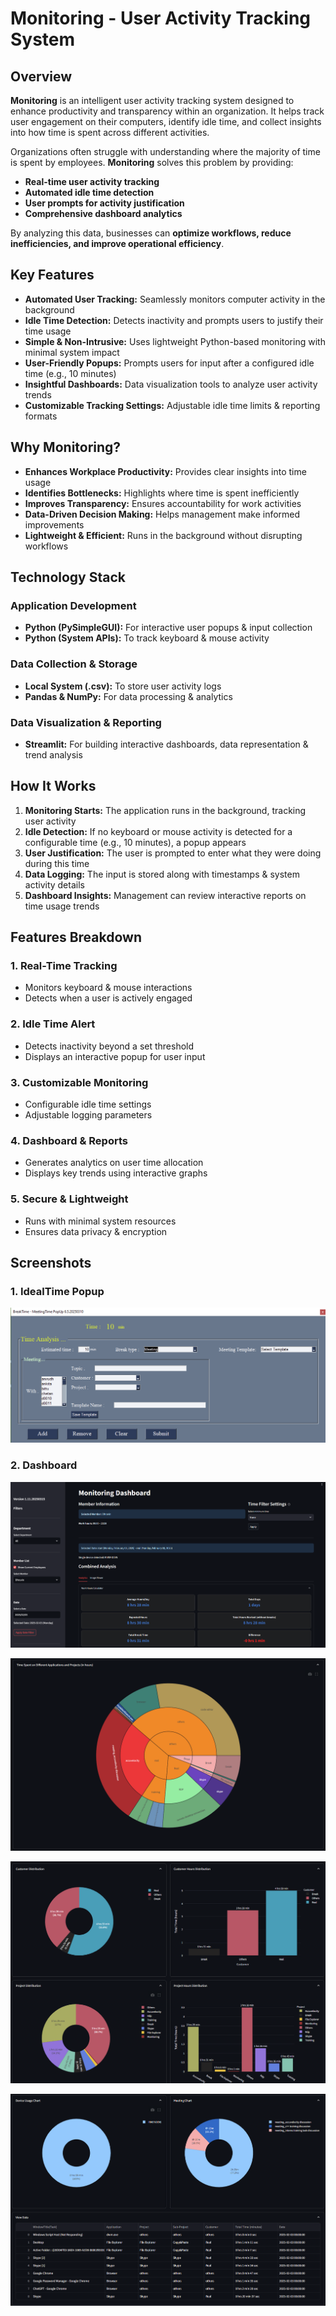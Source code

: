 # Monitoring - User Activity Tracking System

## Overview
**Monitoring** is an intelligent user activity tracking system designed to enhance productivity and transparency within an organization. It helps track user engagement on their computers, identify idle time, and collect insights into how time is spent across different activities.

Organizations often struggle with understanding where the majority of time is spent by employees. **Monitoring** solves this problem by providing:
- **Real-time user activity tracking**
- **Automated idle time detection**
- **User prompts for activity justification**
- **Comprehensive dashboard analytics**

By analyzing this data, businesses can **optimize workflows, reduce inefficiencies, and improve operational efficiency**.

## Key Features
- **Automated User Tracking:** Seamlessly monitors computer activity in the background
- **Idle Time Detection:** Detects inactivity and prompts users to justify their time usage
- **Simple & Non-Intrusive:** Uses lightweight Python-based monitoring with minimal system impact
- **User-Friendly Popups:** Prompts users for input after a configured idle time (e.g., 10 minutes)
- **Insightful Dashboards:** Data visualization tools to analyze user activity trends
- **Customizable Tracking Settings:** Adjustable idle time limits & reporting formats

## Why Monitoring?
- **Enhances Workplace Productivity:** Provides clear insights into time usage
- **Identifies Bottlenecks:** Highlights where time is spent inefficiently
- **Improves Transparency:** Ensures accountability for work activities
- **Data-Driven Decision Making:** Helps management make informed improvements
- **Lightweight & Efficient:** Runs in the background without disrupting workflows

## Technology Stack
### Application Development
- **Python (PySimpleGUI):** For interactive user popups & input collection
- **Python (System APIs):** To track keyboard & mouse activity

### Data Collection & Storage
- **Local System (.csv):** To store user activity logs
- **Pandas & NumPy:** For data processing & analytics

### Data Visualization & Reporting
- **Streamlit:** For building interactive dashboards, data representation & trend analysis

## How It Works
1. **Monitoring Starts:** The application runs in the background, tracking user activity
2. **Idle Detection:** If no keyboard or mouse activity is detected for a configurable time (e.g., 10 minutes), a popup appears
3. **User Justification:** The user is prompted to enter what they were doing during this time
4. **Data Logging:** The input is stored along with timestamps & system activity details
5. **Dashboard Insights:** Management can review interactive reports on time usage trends

## Features Breakdown
### 1. Real-Time Tracking
- Monitors keyboard & mouse interactions
- Detects when a user is actively engaged

### 2. Idle Time Alert
- Detects inactivity beyond a set threshold
- Displays an interactive popup for user input

### 3. Customizable Monitoring
- Configurable idle time settings
- Adjustable logging parameters

### 4. Dashboard & Reports
- Generates analytics on user time allocation
- Displays key trends using interactive graphs

### 5. Secure & Lightweight
- Runs with minimal system resources
- Ensures data privacy & encryption

## Screenshots
### 1. IdealTime Popup
![IdealTime Popup](./resources/PopupWindow.png)

### 2. Dashboard
![Dashboard](./resources/Dashboard1.png)

![Dashboard](./resources/Dashboard2.png)

![Dashboard](./resources/Dashboard3.png)

![Dashboard](./resources/Dashboard4.png)
